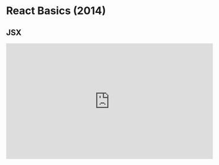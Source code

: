<Head>
  <title>Learn React | React Basics (2014) > JSX</title>
</Head>

# React Basics (2014)

## JSX

<iframe width="560" height="315" src="https://www.youtube.com/embed/pYtygU35n-0" frameborder="0" allow="autoplay; encrypted-media" allowfullscreen></iframe>
